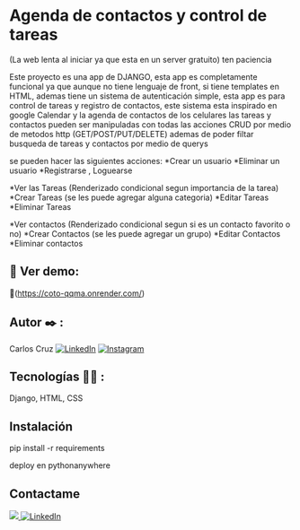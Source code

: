 # Agenda de contactos y control de tareas

(La web lenta al iniciar ya que esta en un server gratuito) ten paciencia

Este proyecto es una app de DJANGO, esta app es completamente funcional
ya que aunque no tiene lenguaje de front, si tiene templates en HTML,
ademas tiene un sistema de autenticación simple, 
esta app es para control de tareas y registro de contactos,
este sistema esta inspirado en google Calendar y la agenda de contactos de los celulares
las tareas y contactos pueden ser manipuladas con todas las acciones CRUD 
por medio de metodos http (GET/POST/PUT/DELETE)
ademas de poder filtar busqueda de tareas y contactos por medio de querys

se pueden hacer las siguientes acciones:
*Crear un usuario
*Eliminar un usuario
*Registrarse , Loguearse 

*Ver las Tareas (Renderizado condicional segun importancia de la tarea)
*Crear Tareas (se les puede agregar alguna categoria)
*Editar Tareas
*Eliminar Tareas

*Ver contactos (Renderizado condicional segun si es un contacto favorito o no)
*Crear Contactos (se les puede agregar un grupo)
*Editar Contactos
*Eliminar contactos


## 🔗 Ver demo:
🤖(https://coto-qqma.onrender.com/)


## Autor ✒️ :
Carlos Cruz
[![LinkedIn](https://img.shields.io/badge/LinkedIn-%230077B5.svg?logo=linkedin&logoColor=white)](https://www.linkedin.com/in/carlos-jose-cruz-luengas/)
[![Instagram](https://img.shields.io/badge/Instagram-%23E4405F.svg?logo=Instagram&logoColor=white)](https://www.instagram.com/carlos_cruz.0/)

## Tecnologías 🧑‍💻 :

Django, HTML, CSS

## Instalación 

pip install -r requirements

deploy en pythonanywhere

## Contactame
<a href="mailto:carlosjose445566@gmail.com?"><img src="https://img.shields.io/badge/gmail-%23DD0031.svg?&style=for-the-badge&logo=gmail&logoColor=white"/> </a>
[![LinkedIn](https://img.shields.io/badge/LinkedIn-%230077B5.svg?logo=linkedin&logoColor=white)](https://www.linkedin.com/in/carlos-jose-cruz-luengas/)

